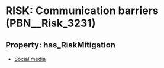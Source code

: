 # RISK: __Communication barriers__ (PBN__Risk_3231)

## Property: has_RiskMitigation

* [Social media](PBN__Mitigation_1717)

